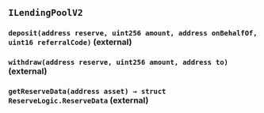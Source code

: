## `ILendingPoolV2`






### `deposit(address reserve, uint256 amount, address onBehalfOf, uint16 referralCode)` (external)





### `withdraw(address reserve, uint256 amount, address to)` (external)





### `getReserveData(address asset) → struct ReserveLogic.ReserveData` (external)






